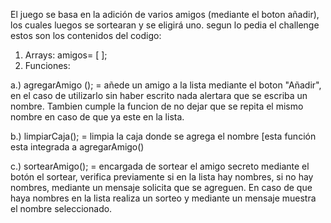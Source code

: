 
El juego se basa en la adición de varios amigos (mediante el boton añadir), los cuales luegos se sortearan y se eligirá uno.
segun lo pedia el challenge estos son los contenidos del codigo:
1. Arrays: amigos= [ ];
2. Funciones:

a.) agregarAmigo (); = añede un amigo a la lista mediante el boton "Añadir", en el caso de utilizarlo sin haber escrito nada alertara que se escriba un nombre. Tambien cumple la funcion de no dejar que se repita el mismo nombre en caso de que ya este en la lista.

b.) limpiarCaja(); = limpia la caja donde se agrega el nombre [esta función esta integrada a agregarAmigo()

c.) sortearAmigo(); = encargada de sortear el amigo secreto mediante el botón el sortear, verifica previamente si en la lista hay nombres, si no hay nombres, mediante un mensaje solicita que se agreguen. En caso de que haya nombres en la lista realiza un sorteo y mediante un mensaje muestra el nombre seleccionado.
